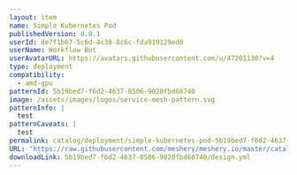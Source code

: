 ```yaml
---
layout: item
name: Simple Kubernetes Pod
publishedVersion: 0.0.1
userId: de7f1b67-5c6d-4c38-8c6c-fda919129ed0
userName: Workflow Bot
userAvatarURL: https://avatars.githubusercontent.com/u/47201130?v=4
type: deployment
compatibility:
  - amd-gpu
patternId: 5b19bed7-f6d2-4637-8506-9020fbd68740
image: /assets/images/logos/service-mesh-pattern.svg
patternInfo: |
  test
patternCaveats: |
  test
permalink: catalog/deployment/simple-kubernetes-pod-5b19bed7-f6d2-4637-8506-9020fbd68740.html
URL: "https://raw.githubusercontent.com/meshery/meshery.io/master/catalog/5b19bed7-f6d2-4637-8506-9020fbd68740/0.0.1/design.yml"
downloadLink: 5b19bed7-f6d2-4637-8506-9020fbd68740/design.yml
---
```

